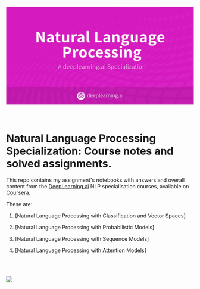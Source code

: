 ![](Images/banner.jpg)

<br> 

# Natural Language Processing Specialization: Course notes and solved assignments.


This repo contains my assignment's notebooks with answers and overall content from the [DeepLearning.ai](https://www.deeplearning.ai/natural-language-processing-specialization/) NLP specialisation courses, available on [Coursera](https://www.coursera.org/specializations/natural-language-processing). 

These are:

1. [Natural Language Processing with Classification and Vector Spaces]

2. [Natural Language Processing with Probabilistic Models]

3. [Natural Language Processing with Sequence Models]

4. [Natural Language Processing with Attention Models]

<br/>

<br> 

![](Images\Certificate_Course_4.png)


<br/>
